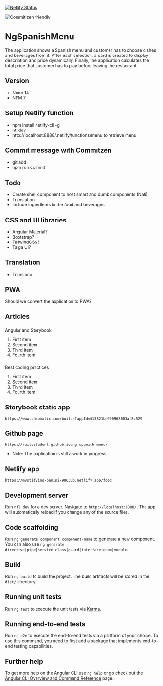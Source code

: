 [![Netlify Status](https://api.netlify.com/api/v1/badges/e6584d85-1560-49b0-9b14-9b91abbc3c40/deploy-status)](https://app.netlify.com/sites/mystifying-panini-99633b/deploys)

[![Commitizen friendly](https://img.shields.io/badge/commitizen-friendly-brightgreen.svg)](http://commitizen.github.io/cz-cli/)

# NgSpanishMenu

The application shows a Spanish menu and customer has to choose dishes and beverages from it. After each selection, a card is created to display description and price dynamically. Finally, the application calculates the total price that customer has to play before leaving the restaurant.

## Version

- Node 14
- NPM 7

## Setup Netlify function

- npm install netlify-cli -g
- ntl dev
- http://localhost:8888/.netlify/functions/menu to retrieve menu

## Commit message with Commitzen

- git add .
- npm run commit

## Todo

- Create shell component to host smart and dumb components (Nati)
- Translation
- Include ingredients in the food and beverages

## CSS and UI libraries

- Angular Material?
- Bootstrap?
- TailwindCSS?
- Taiga UI?

## Translation

- Transloco

## PWA

Should we convert the application to PWA?

## Articles

###

Angular and Storybook

<ol>
  <li>First item</li>
  <li>Second item</li>
  <li>Third item</li>
  <li>Fourth item</li>
</ol>

###

Best coding practices

<ol>
  <li>First item</li>
  <li>Second item</li>
  <li>Third item</li>
  <li>Fourth item</li>
</ol>

## Storybook static app

`https://www.chromatic.com/builds?appId=613821be390968003af8c529`

## Github page

`https://railsstudent.github.io/ng-spanish-menu/`

- Note: The application is still a work in progress.

## Netlify app

`https://mystifying-panini-99633b.netlify.app/food`

## Development server

Run `ntl dev` for a dev server. Navigate to `http://localhost:8888/`. The app will automatically reload if you change any of the source files.

## Code scaffolding

Run `ng generate component component-name` to generate a new component. You can also use `ng generate directive|pipe|service|class|guard|interface|enum|module`.

## Build

Run `ng build` to build the project. The build artifacts will be stored in the `dist/` directory.

## Running unit tests

Run `ng test` to execute the unit tests via [Karma](https://karma-runner.github.io).

## Running end-to-end tests

Run `ng e2e` to execute the end-to-end tests via a platform of your choice. To use this command, you need to first add a package that implements end-to-end testing capabilities.

## Further help

To get more help on the Angular CLI use `ng help` or go check out the [Angular CLI Overview and Command Reference](https://angular.io/cli) page.
